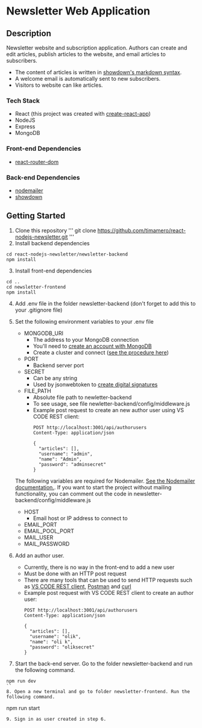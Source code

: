 # Newsletter Web Application

## Description
Newsletter website and subscription application. Authors can create and edit articles, publish articles to the website, and email articles to subscribers. 
- The content of articles is written in [showdown's markdown syntax](https://github.com/showdownjs/showdown/wiki/Showdown's-Markdown-syntax). 
- A welcome email is automatically sent to new subscribers.
- Visitors to website can like articles.

### Tech Stack
- React (this project was created with [create-react-app](https://create-react-app.dev/))
- NodeJS
- Express
- MongoDB

### Front-end Dependencies
- [react-router-dom](https://reactrouter.com/web/guides/quick-start)

### Back-end Dependencies
- [nodemailer](https://nodemailer.com/about/)
- [showdown](https://github.com/showdownjs/showdown)

## Getting Started
1. Clone this repository
  '''
  git clone https://github.com/timamero/react-nodejs-newsletter.git
  '''
2. Install backend dependencies
  ```
  cd react-nodejs-newsletter/newsletter-backend
  npm install
  ```
3. Install front-end dependencies
  ```
  cd ..
  cd newsletter-frontend
  npm install
  ```
4. Add .env file in the folder newsletter-backend (don't forget to add this to your .gitignore file)
5. Set the following environment variables to your .env file
    - MONGODB_URI
      - The address to your MongoDB connection
      - You'll need to [create an account with MongoDB](https://www.mongodb.com/cloud/atlas)
      - Create a cluster and connect ([see the procedure here](https://docs.mongodb.com/guides/cloud/connectionstring/))
    - PORT
      - Backend server port
    - SECRET
      - Can be any string
      - Used by jsonwebtoken to [create digital signatures](https://www.npmjs.com/package/jsonwebtoken#usage)
    - FILE_PATH
      - Absolute file path to newletter-backend
      - To see usage, see file newletter-backend/config/middleware.js
      - Example post request to create an new author user using VS CODE REST client: 
        ```
        POST http://localhost:3001/api/authorusers
        Content-Type: application/json

        {
          "articles": [],
          "username": "admin",
          "name": "Admin",
          "password": "adminsecret"
        }
        ```

    The following variables are required for Nodemailer. [See the Nodemailer documentation.](https://nodemailer.com/smtp/). If you want to start the project without mailing functionality, you can comment out the code in newsletter-backend/config/middleware.js
    - HOST
      - Email host or IP address to connect to
    - EMAIL_PORT
    - EMAIL_POOL_PORT
    - MAIL_USER
    - MAIL_PASSWORD
6. Add an author user. 
    - Currently, there is no way in the front-end to add a new user
    - Must be done with an HTTP post request
    - There are many tools that can be used to send HTTP requests such as [VS CODE REST client](https://marketplace.visualstudio.com/items?itemName=humao.rest-client), [Postman](https://www.getpostman.com/) and [curl](https://curl.se/)
    - Example post request with VS CODE REST client to create an author user: 
      ```
      POST http://localhost:3001/api/authorusers
      Content-Type: application/json

      {
        "articles": [],
        "username": "olik",
        "name": "oli k",
        "password": "oliksecret"
      }
      ```
7. Start the back-end server. Go to the folder newsletter-backend and run the following command.
  ```
  npm run dev
  ``
8. Open a new terminal and go to folder newsletter-frontend. Run the following command.
  ```
  npm run start
  ```
9. Sign in as user created in step 6.